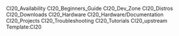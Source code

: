 CI20_Availability
CI20_Beginners_Guide
CI20_Dev_Zone
CI20_Distros
CI20_Downloads
CI20_Hardware
CI20_Hardware/Documentation
CI20_Projects
CI20_Troubleshooting
CI20_Tutorials
CI20_upstream
Template:CI20
